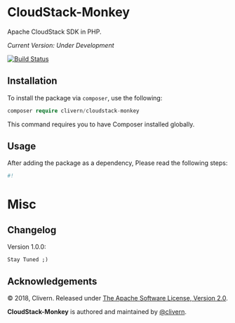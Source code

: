 CloudStack-Monkey
=================

Apache CloudStack SDK in PHP.

*Current Version: Under Development*

[![Build Status](https://travis-ci.org/Clivern/CloudStack-Monkey.svg?branch=master)](https://travis-ci.org/Clivern/CloudStack-Monkey)

Installation
------------

To install the package via `composer`, use the following:

```php
composer require clivern/cloudstack-monkey
```

This command requires you to have Composer installed globally.


Usage
-----

After adding the package as a dependency, Please read the following steps:

```php
#!
```


Misc
====

Changelog
---------
Version 1.0.0:
```
Stay Tuned ;)
```

Acknowledgements
----------------

© 2018, Clivern. Released under [The Apache Software License, Version 2.0](http://www.apache.org/licenses/LICENSE-2.0.txt).

**CloudStack-Monkey** is authored and maintained by [@clivern](http://github.com/clivern).